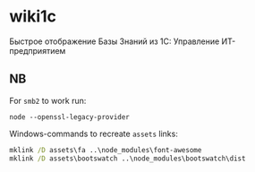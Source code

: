 # wiki1c
Быстрое отображение Базы Знаний из 1С: Управление ИТ-предприятием

## NB
For `smb2` to work run:
```
node --openssl-legacy-provider
```

Windows-commands to recreate `assets` links:
```bat
mklink /D assets\fa ..\node_modules\font-awesome
mklink /D assets\bootswatch ..\node_modules\bootswatch\dist
```
